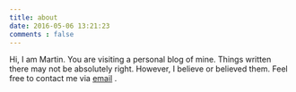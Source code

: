 ```yaml
---
title: about
date: 2016-05-06 13:21:23
comments : false
---
```

Hi, I am Martin. 
You are visiting a personal blog of mine. 
Things written there may not be absolutely right.
However, I believe or believed them.
Feel free to contact me via [email](mailto:mpaperboat@outlook.com) .